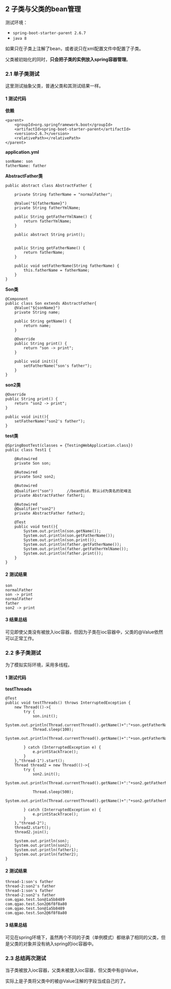 ## 2 子类与父类的bean管理

测试环境：

* `spring-boot-starter-parent 2.6.7`
* `java 8`

如果只在子类上注解了bean，或者说只在xml配置文件中配置了子类。

父类被初始化的同时，**只会把子类的实例放入spring容器管理**。

### 2.1 单子类测试

这里测试抽象父类，普通父类和其测试结果一样。

#### 1 测试代码

**依赖**

```
<parent>
    <groupId>org.springframework.boot</groupId>
    <artifactId>spring-boot-starter-parent</artifactId>
    <version>2.6.7</version>
    <relativePath></relativePath>
</parent>
```

**application.yml**

```
sonName: son
fatherName: father
```

**AbstractFather类**

```
public abstract class AbstractFather {

    private String fatherName = "normalFather";

    @Value("${fatherName}")
    private String fatherYmlName;

    public String getFatherYmlName() {
        return fatherYmlName;
    }

    public abstract String print();


    public String getFatherName() {
        return fatherName;
    }

    public void setFatherName(String fatherName) {
        this.fatherName = fatherName;
    }
}
```

**Son类**

```
@Component
public class Son extends AbstractFather{
    @Value("${sonName}")
    private String name;

    public String getName() {
        return name;
    }

    @Override
    public String print() {
        return "son -> print";
    }

    public void init(){
        setFatherName("son's father");
    }
}
```

**son2类**

```
@Override
public String print() {
    return "son2 -> print";
}

public void init(){
    setFatherName("son2's father");
}
```

**test类**

```
@SpringBootTest(classes = {TestingWebApplication.class})
public class Test1 {

    @Autowired
    private Son son;

    @Autowired
    private Son2 son2;

    @Autowired
    @Qualifier("son")      //bean的id，默认id为类名的驼峰法
    private AbstractFather father1;

    @Autowired
    @Qualifier("son2")
    private AbstractFather father2;

    @Test
    public void test(){
        System.out.println(son.getName());
        System.out.println(son.getFatherName());
        System.out.println(son.print());
        System.out.println(father.getFatherName());
        System.out.println(father.getFatherYmlName());
        System.out.println(father.print());
    }
}
```

#### 2 测试结果

```
son
normalFather
son -> print
normalFather
father
son2 -> print
```

#### 3 结果总结

可见即使父类没有被放入ioc容器，但因为子类在ioc容器中，父类的@Value依然可以正常工作。

### 2.2 多子类测试

为了模拟实际环境，采用多线程。

#### 1 测试代码

**testThreads**

```
@Test
public void testThreads() throws InterruptedException {
    new Thread(()->{
        try {
            son.init();
            System.out.println(Thread.currentThread().getName()+":"+son.getFatherName());
            Thread.sleep(100);
            System.out.println(Thread.currentThread().getName()+":"+son.getFatherName());

        } catch (InterruptedException e) {
            e.printStackTrace();
        }
    },"thread-1").start();
    Thread thread2 = new Thread(()->{
        try {
            son2.init();
            System.out.println(Thread.currentThread().getName()+":"+son2.getFatherName());

            Thread.sleep(500);
            System.out.println(Thread.currentThread().getName()+":"+son2.getFatherName());

        } catch (InterruptedException e) {
            e.printStackTrace();
        }
    },"thread-2");
    thread2.start();
    thread2.join();

    System.out.println(son);
    System.out.println(son2);
    System.out.println(father1);
    System.out.println(father2);
}
```

#### 2 测试结果

```
thread-1:son's father
thread-2:son2's father
thread-1:son's father
thread-2:son2's father
com.qgao.test.Son@1a5b8489
com.qgao.test.Son2@6f8f8a80
com.qgao.test.Son@1a5b8489
com.qgao.test.Son2@6f8f8a80
```

#### 3 结果总结

可见在spring环境下，虽然两个不同的子类（单例模式）都继承了相同的父类，但是父类的对象并没有纳入spring的ioc容器中。

### 2.3 总结两次测试

当子类被放入ioc容器，父类未被放入ioc容器，但父类中有@Value，

实际上是子类将父类中的被@Value注解的字段当成自己的了。